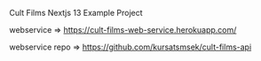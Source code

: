 Cult Films Nextjs 13 Example Project

webservice => https://cult-films-web-service.herokuapp.com/

webservice repo => https://github.com/kursatsmsek/cult-films-api
